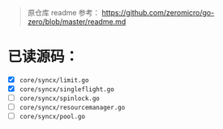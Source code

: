 > 原仓库 readme 参考： https://github.com/zeromicro/go-zero/blob/master/readme.md

# 已读源码：

- [X] `core/syncx/limit.go`
- [X] `core/syncx/singleflight.go`
- [ ] `core/syncx/spinlock.go`
- [ ] `core/syncx/resourcemanager.go`
- [ ] `core/syncx/pool.go`